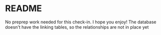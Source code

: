 # README

No preprep work needed for this check-in.
I hope you enjoy!
  The database doesn't have the linking tables, so the relationships are not in 
  place yet
